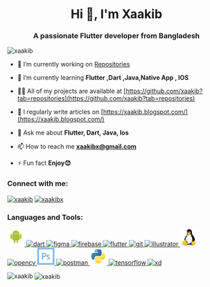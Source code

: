 <h1 align="center">Hi 👋, I'm Xaakib</h1>
<h3 align="center">A passionate Flutter developer from Bangladesh</h3>

<p align="left"> <img src="https://komarev.com/ghpvc/?username=xaakib&label=Profile%20views&color=0e75b6&style=flat" alt="xaakib" /> </p>

- 🔭 I’m currently working on [Repositories](https://github.com/xaakib?tab=repositories)

- 🌱 I’m currently learning **Flutter ,Dart ,Java,Native App , IOS**

- 👨‍💻 All of my projects are available at [https://github.com/xaakib?tab=repositories](https://github.com/xaakib?tab=repositories)

- 📝 I regularly write articles on [https://xaakib.blogspot.com/](https://xaakib.blogspot.com/)

- 💬 Ask me about **Flutter, Dart, Java, Ios**

- 📫 How to reach me **xaakibx@gmail.com**

- ⚡ Fun fact **Enjoy😊**

<h3 align="left">Connect with me:</h3>
<p align="left">
<a href="https://linkedin.com/in/xaakib" target="blank"><img align="center" src="https://raw.githubusercontent.com/rahuldkjain/github-profile-readme-generator/master/src/images/icons/Social/linked-in-alt.svg" alt="xaakib" height="30" width="40" /></a>
<a href="https://fb.com/xaakibx" target="blank"><img align="center" src="https://raw.githubusercontent.com/rahuldkjain/github-profile-readme-generator/master/src/images/icons/Social/facebook.svg" alt="xaakibx" height="30" width="40" /></a>
</p>

<h3 align="left">Languages and Tools:</h3>
<p align="left"> <a href="https://developer.android.com" target="_blank"> <img src="https://raw.githubusercontent.com/devicons/devicon/master/icons/android/android-original-wordmark.svg" alt="android" width="40" height="40"/> </a> <a href="https://dart.dev" target="_blank"> <img src="https://www.vectorlogo.zone/logos/dartlang/dartlang-icon.svg" alt="dart" width="40" height="40"/> </a> <a href="https://www.figma.com/" target="_blank"> <img src="https://www.vectorlogo.zone/logos/figma/figma-icon.svg" alt="figma" width="40" height="40"/> </a> <a href="https://firebase.google.com/" target="_blank"> <img src="https://www.vectorlogo.zone/logos/firebase/firebase-icon.svg" alt="firebase" width="40" height="40"/> </a> <a href="https://flutter.dev" target="_blank"> <img src="https://www.vectorlogo.zone/logos/flutterio/flutterio-icon.svg" alt="flutter" width="40" height="40"/> </a> <a href="https://git-scm.com/" target="_blank"> <img src="https://www.vectorlogo.zone/logos/git-scm/git-scm-icon.svg" alt="git" width="40" height="40"/> </a> <a href="https://www.adobe.com/in/products/illustrator.html" target="_blank"> <img src="https://www.vectorlogo.zone/logos/adobe_illustrator/adobe_illustrator-icon.svg" alt="illustrator" width="40" height="40"/> </a> <a href="https://www.linux.org/" target="_blank"> <img src="https://raw.githubusercontent.com/devicons/devicon/master/icons/linux/linux-original.svg" alt="linux" width="40" height="40"/> </a> <a href="https://opencv.org/" target="_blank"> <img src="https://www.vectorlogo.zone/logos/opencv/opencv-icon.svg" alt="opencv" width="40" height="40"/> </a> <a href="https://www.photoshop.com/en" target="_blank"> <img src="https://raw.githubusercontent.com/devicons/devicon/master/icons/photoshop/photoshop-line.svg" alt="photoshop" width="40" height="40"/> </a> <a href="https://postman.com" target="_blank"> <img src="https://www.vectorlogo.zone/logos/getpostman/getpostman-icon.svg" alt="postman" width="40" height="40"/> </a> <a href="https://www.python.org" target="_blank"> <img src="https://raw.githubusercontent.com/devicons/devicon/master/icons/python/python-original.svg" alt="python" width="40" height="40"/> </a> <a href="https://www.tensorflow.org" target="_blank"> <img src="https://www.vectorlogo.zone/logos/tensorflow/tensorflow-icon.svg" alt="tensorflow" width="40" height="40"/> </a> <a href="https://www.adobe.com/products/xd.html" target="_blank"> <img src="https://cdn.worldvectorlogo.com/logos/adobe-xd.svg" alt="xd" width="40" height="40"/> </a> </p>

<p><img align="left" src="https://github-readme-stats.vercel.app/api/top-langs?username=xaakib&show_icons=true&locale=en&layout=compact" alt="xaakib" /></p>

<p>&nbsp;<img align="center" src="https://github-readme-stats.vercel.app/api?username=xaakib&show_icons=true&locale=en" alt="xaakib" /></p>
